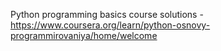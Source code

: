 Python programming basics course solutions - https://www.coursera.org/learn/python-osnovy-programmirovaniya/home/welcome

